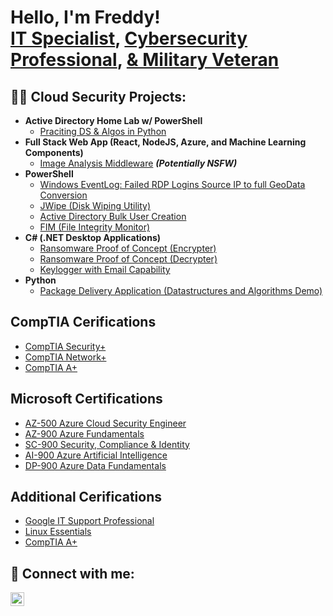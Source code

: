 <h1>Hello, I'm Freddy! <br/><a href="https://github.com/joshmadakor1">IT Specialist</a>, <a href="https://www.linkedin.com/in/joshmadakor/">Cybersecurity Professional</a>, <a href="https://www.youtube.com/c/joshmadakor">& Military Veteran</a></h1>

<h2>👨‍💻 Cloud Security Projects:</h2>

- <b>Active Directory Home Lab w/ PowerShell</b>
  - [Praciting DS & Algos in Python](https://github.com/joshmadakor1/Algorithms-Practice)
- <b>Full Stack Web App (React, NodeJS, Azure, and Machine Learning Components)</b>
  - [Image Analysis Middleware](https://github.com/joshmadakor1/4chan-Image-Analysis-Middleware-C964) <b><i>(Potentially NSFW)</b></i>
- <b>PowerShell</b>
  - [Windows EventLog: Failed RDP Logins Source IP to full GeoData Conversion](https://github.com/joshmadakor1/Sentinel-Lab)
  - [JWipe (Disk Wiping Utility)](https://github.com/joshmadakor1/Jwipe.PowerShell)
  - [Active Directory Bulk User Creation](https://github.com/joshmadakor1/AD_PS)
  - [FIM (File Integrity Monitor)](https://github.com/joshmadakor1/PowerShell-Integrity-FIM)
- <b>C# (.NET Desktop Applications)</b>
  - [Ransomware Proof of Concept (Encrypter)](https://github.com/joshmadakor1/EncrypterPOC)
  - [Ransomware Proof of Concept (Decrypter)](https://github.com/joshmadakor1/DecrypterPOC)
  - [Keylogger with Email Capability](https://github.com/joshmadakor1/Key-Logger-With-Email)
- <b>Python</b>
  - [Package Delivery Application (Datastructures and Algorithms Demo)](https://github.com/joshmadakor1/Package-Delivery-Pathfinding-Algorithm)



<h2> CompTIA Cerifications </h2>

- [CompTIA Security+](https://www.youtube.com/watch?v=E2MwRWxDBkA)
- [CompTIA Network+](https://www.youtube.com/watch?v=E2MwRWxDBkA)
- [CompTIA A+](https://www.youtube.com/watch?v=E2MwRWxDBkA)

<h2> Microsoft Certifications </h2>

- [AZ-500 Azure Cloud Security Engineer](https://www.youtube.com/watch?v=a83ASGn_V_s)
- [AZ-900 Azure Fundamentals](https://www.youtube.com/watch?v=a83ASGn_V_s)
- [SC-900 Security, Compliance & Identity](https://www.youtube.com/watch?v=uHy3oM7NnoU)
- [AI-900 Azure Artificial Intelligence](https://www.youtube.com/watch?v=N-L9hklSlNk)
- [DP-900 Azure Data Fundamentals](https://www.youtube.com/watch?v=OfvdQeh79s0)


<h2> Additional Cerifications </h2>

- [Google IT Support Professional](https://www.youtube.com/watch?v=E2MwRWxDBkA)
- [Linux Essentials](https://www.youtube.com/watch?v=E2MwRWxDBkA)
- [CompTIA A+](https://www.youtube.com/watch?v=E2MwRWxDBkA)



<h2> 🤳 Connect with me:</h2>

[<img align="left" alt="JoshMadakor | LinkedIn" width="22px" src="https://cdn.jsdelivr.net/npm/simple-icons@v3/icons/linkedin.svg" />][linkedin]

[instagram]: https://www.instagram.com/joshmadakor/
[linkedin]: https://linkedin.com/in/joshmadakor

<!--
**joshmadakor1/joshmadakor1** is a ✨ _special_ ✨ repository because its `README.md` (this file) appears on your GitHub profile.

Here are some ideas to get you started:

- 🔭 I’m currently working on ...
- 🌱 I’m currently learning ...
- 👯 I’m looking to collaborate on ...
- 🤔 I’m looking for help with ...
- 💬 Ask me about ...
- 📫 How to reach me: ...
- 😄 Pronouns: ...
- ⚡ Fun fact: ...
-->
